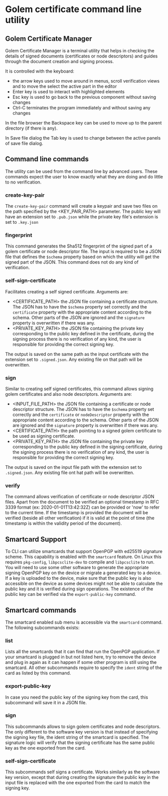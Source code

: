 # Golem certificate command line utility

## Golem Certificate Manager

Golem Certificate Manager is a terminal utility that helps in checking the details of signed documents (certificates or node descriptors) and guides through the document creation and signing process.

It is controlled with the keyboard:
- the arrow keys used to move around in menus, scroll verification views and to move the select the active part in the editor
- Enter key is used to interact with highlighted elements
- Esc key is used to go back to the previous component without saving changes
- Ctrl-C terminates the program immediately and without saving any changes

In the file browser the Backspace key can be used to move up to the parent directory (if there is any).

In Save file dialog the Tab key is used to change between the active panels of save file dialog. 

## Command line commands

The utility can be used from the command line by advanced users. These commands expect the user to know exactly what they are doing and do little to no verification.

### create-key-pair

The `create-key-pair` command will create a keypair and save two files on the path specified by the <KEY_PAIR_PATH> parameter. The public key will have an extension set to `.pub.json` while the private key file's extension is set to `.key.json`

### fingerprint

This command generates the Sha512 fingerprint of the signed part of a golem certificate or node descriptor file. The input is required to be a JSON file that defines the `$schema` property based on which the utility will get the signed part of the JSON. This command does not do any kind of verification.

### self-sign-certificate

Facilitates creating a self signed certificate. Arguments are:
- <CERTIFICATE_PATH> the JSON file containing a certificate structure. The JSON has to have the `$schema` property set correctly and the `certificate` property with the appropriate content according to the schema. Other parts of the JSON are ignored and the `signature` property is overwritten if there was any.
- <PRIVATE_KEY_PATH> the JSON file containing the private key corresponding to the public key defined in the certificate, during the signing process there is no verification of any kind, the user is responsible for providing the correct signing key.

The output is saved on the same path as the input certificate with the extension set to `.signed.json`. Any existing file on that path will be overwritten.

### sign

Similar to creating self signed certificates, this command allows signing golem certificates and also node descriptors. Arguments are:
- <INPUT_FILE_PATH> the JSON file containing a certificate or node descriptor structure. The JSON has to have the `$schema` property set correctly and the `certificate` or `nodeDescriptor` property with the appropriate content according to the schema. Other parts of the JSON are ignored and the `signature` property is overwritten if there was any.
- <CERTIFICATE_PATH> the path pointing to a signed golem certificate to be used as signing certificate.
- <PRIVATE_KEY_PATH> the JSON file containing the private key corresponding to the public key defined in the signing certificate, during the signing process there is no verification of any kind, the user is responsible for providing the correct signing key.

The output is saved on the input file path with the extension set to `.signed.json`. Any existing file ont hat path will be overwritten.

### verify

The command allows verification of certificate or node descriptor JSON files. Apart from the document to be verified an optional timestamp in RFC 3339 format (ex: 2020-01-01T13:42:32Z) can be provided or 'now' to refer to the current time. If the timestamp is provided the document will be verified (beside all other verification) if it is valid at the point of time (the timestamp is within the validity period of the document).

## Smartcard Support

To CLI can utilize smartcards that support OpenPGP with ed25519 signature scheme. This capability is enabled with the `smartcard` feature.
On Linux this requires `pkg-config`, `libpcsclite-dev` to compile and `libpcsclite` to run. You will need to use some other software to generate the appropriate signing OpenPGP key on the device or migrate a generated key to a device. If a key is uploaded to the device, make sure that the public key is also accessible on the device as some devices might not be able to calculate the public key and it is verified during sign operations. The existence of the public key can be verified via the `export-public-key` command.

## Smartcard commands

The smartcard enabled sub menu is accessible via the `smartcard` command. The following subcommands exists:

### list

Lists all the smartcards that it can find that run the OpenPGP application. If your smartcard is plugged in but not listed here, try to remove the device and plug in again as it can happen if some other program is still using the smartcard.
All other subcommands require to specify the `ident` string of the card as listed by this command.

### export-public-key

In case you need the public key of the signing key from the card, this subcommand will save it in a JSON file.

### sign

This subcommands allows to sign golem certificates and node descriptors. The only different to the software key version is that instead of specifying the signing key file, the ident string of the smartcard is specified.
The signature logic will verify that the signing certificate has the same public key as the one exported from the card.

### self-sign-certificate

This subcommands self signs a certificate. Works similarly as the software key version, except that during creating the signature the public key in the input file is replaced with the one exported from the card to match the signing key.
